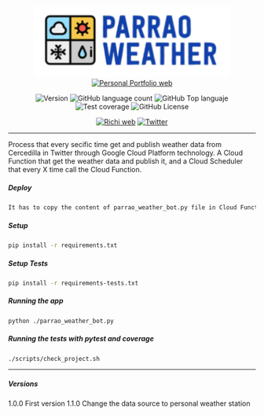 
<div align="center">
<img src="./img/logo_app.png" alt="drawing" width="400"/>
<a href="https://richionline-portfolio.nw.r.appspot.com"><img src="https://falken-home.herokuapp.com/static/home_project/img/falken_logo.png" width=50 alt="Personal Portfolio web"></a>

![Version](https://img.shields.io/badge/version-1.1.0-blue) ![GitHub language count](https://img.shields.io/github/languages/count/falken20/parrao_weather_bot) ![GitHub Top languaje](https://img.shields.io/github/languages/top/falken20/parrao_weather_bot) ![Test coverage](https://img.shields.io/badge/test%20coverage-0%25-green) ![GitHub License](https://img.shields.io/github/license/falken20/parrao_weather_bot)


[![Richi web](https://img.shields.io/badge/web-richionline-blue)](https://richionline-portfolio.nw.r.appspot.com) [![Twitter](https://img.shields.io/twitter/follow/richionline?style=social)](https://twitter.com/richionline)

</div>

---
Process that every secific time get and publish weather data from Cercedilla in Twitter through Google Cloud Platform technology. A Cloud Function that get the weather data and publish it, and a Cloud Scheduler that every X time call the Cloud Function.

##### Deploy
```bash
It has to copy the content of parrao_weather_bot.py file in Cloud Function section in Google Cloud Platform, inside main.py file.
```
##### Setup

```bash
pip install -r requirements.txt
```
##### Setup Tests

```bash
pip install -r requirements-tests.txt
```
##### Running the app

```bash
python ./parrao_weather_bot.py
```

##### Running the tests with pytest and coverage

```bash
./scripts/check_project.sh
```
---

##### Versions

1.0.0 First version
1.1.0 Change the data source to personal weather station

